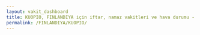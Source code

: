 ```yaml
---
layout: vakit_dashboard
title: KUOPIO, FINLANDIYA için iftar, namaz vakitleri ve hava durumu - ilçe/eyalet seç
permalink: /FINLANDIYA/KUOPIO/
---
```


<script type="text/javascript">
  var GLOBAL_COUNTRY = 'FINLANDIYA';
  var GLOBAL_CITY = 'KUOPIO';
  var GLOBAL_STATE = '';
  var lat = 72;
  var lon = 21;
</script>
